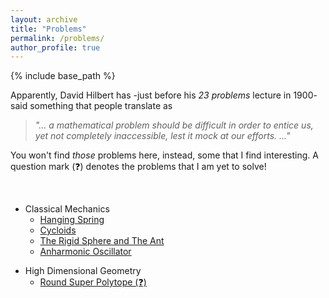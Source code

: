 ```yaml
---
layout: archive
title: "Problems"
permalink: /problems/
author_profile: true
---
```


{% include base_path %}

Apparently, David Hilbert has -just before his *23 problems* lecture in 1900- said something that people translate as
> *"... a mathematical problem should be difficult in order to entice us, yet not completely inaccessible, lest it mock at our efforts. ..."*

You won't find *those* problems here, instead, some that I find interesting. A question mark (❓) denotes the problems that I am yet to solve!

<br>

* Classical Mechanics
    * [Hanging Spring](/problems/cm/001)
    * [Cycloids](/problems/cm/002)
    * [The Rigid Sphere and The Ant](/problems/cm/003)
    * [Anharmonic Oscillator](/problems/cm/004)

<!-- * Special Relativity
    * [Einstein's Elevator](/problems/sr/001) -->

* High Dimensional Geometry
    * [Round Super Polytope (❓)](/problems/hdg/001)